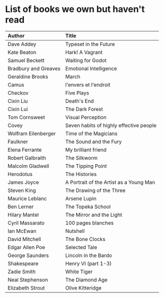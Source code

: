 # List of books we own but haven't read

Author | Title 
:------ |:------
Dave Addey | Typeset in the Future
Kate Beaton | Hark! A Vagrant
Samuel Beckett | Waiting for Godot
Bradbury and Greaves | Emotional Intelligence
Geraldine Brooks | March
Camus | l'envers et l'endroit
Checkov | Five Plays
Cixin Liu | Death's End
Cixin Lui | The Dark Forest
Tom Cornsweet | Visual Perception
Covey | Seven habits of highly effective people
Wolfram Eilenberger | Time of the Magicians
Faulkner | The Sound and the Fury
Elena Ferrante | My brilliant friend
Robert Galbraith | The Silkworm
Malcolm Gladwell | The Tipping Point
Herodotus | The Histories
James Joyce | A Portrait of the Artist as a Young Man
Steven King | The Drawing of the Three
Maurice Leblanc | Arsene Lupin
Ben Lerner | The Topeka School
Hilary Mantel | The Mirror and the Light
Cyril Massarato | 100 pages blanches
Ian McEwan | Nutshell
David Mitchell | The Bone Clocks
Edgar Allen Poe | Selected Tale
George Saunders | Lincoln in the Bardo
Shakespeare | Henry VI (part 1-3)
Zadie Smith | White Tiger
Neal Stephenson | The Diamond Age
Elizabeth Strout | Olive Kitteridge
